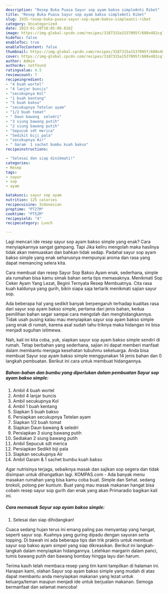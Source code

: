 ```yaml
---
description: "Resep Buka Puasa Sayur sop ayam bakso simpleAnti Ribet"
title: "Resep Buka Puasa Sayur sop ayam bakso simpleAnti Ribet"
slug: 1935-resep-buka-puasa-sayur-sop-ayam-bakso-simpleanti-ribet
category: Uncategorized
date: 2023-01-28T18:05:09.816Z
image: https://img-global.cpcdn.com/recipes/3187315a1537095f/680x482cq70/sayur-sop-ayam-bakso-simple-foto-resep-utama.jpg
hideToc: false
enableToc: true
enableTocContent: false
thumbnail: https://img-global.cpcdn.com/recipes/3187315a1537095f/680x482cq70/sayur-sop-ayam-bakso-simple-foto-resep-utama.jpg
cover: https://img-global.cpcdn.com/recipes/3187315a1537095f/680x482cq70/sayur-sop-ayam-bakso-simple-foto-resep-utama.jpg
author: Admin
authorAv: notfound
ratingvalue: 4.5
reviewcount: 7
recipeingredient:
- "4 buah wortel"
- "4 lanjar buncis"
- "secukupnya Kol"
- "1 buah kentang"
- "5 buah bakso"
- "secukupnya Tetelan ayam"
- "1/2 buah tomat"
- " Daun bawang  seledri"
- "3 siung bawang putih"
- "2 siung bawang putih"
- "Sepucuk sdt merica"
- "Sedikit biji pala"
- "secukupnya Air"
- " Garam  1 sachet bumbu kuah bakso"
recipeinstructions:

- "Selesai dan siap dinikmati!"
categories:
- Resep
tags:
- sayur
- sop
- ayam

katakunci: sayur sop ayam 
nutrition: 125 calories
recipecuisine: Indonesian
preptime: "PT27M"
cooktime: "PT52M"
recipeyield: "4"
recipecategory: Lunch

---
```



Lagi mencari ide resep sayur sop ayam bakso simple yang enak? Cara menyiapkannya sangat gampang. Tapi Jika keliru mengolah maka hasilnya tidak akan memuaskan dan bahkan tidak sedap. Padahal sayur sop ayam bakso simple yang enak seharusnya mempunyai aroma dan rasa yang dapat memancing selera kita.


Cara membuat dan resep Sayur Sop Bakso Ayam enak, sederhana, simple ala rumahan bisa kamu simak bahan serta tips memasaknya. Menikmati Sop Ceker Ayam Yang Lezat, Begini Ternyata Resep Membuatnya. Cita rasa kuah kaldunya yang gurih, bikin siapa saja tertarik menikmati sajian sayur sop.

Ada beberapa hal yang sedikit banyak berpengaruh terhadap kualitas rasa dari sayur sop ayam bakso simple, pertama dari jenis bahan, kedua pemilihan bahan segar sampai cara mengolah dan menghidangkannya. Tidak usah pusing kalau mau menyiapkan sayur sop ayam bakso simple yang enak di rumah, karena asal sudah tahu triknya maka hidangan ini bisa menjadi suguhan istimewa.


Nah, kali ini kita coba, yuk, siapkan sayur sop ayam bakso simple sendiri di rumah. Tetap berbahan yang sederhana, sajian ini dapat memberi manfaat dalam membantu menjaga kesehatan tubuhmu sekeluarga. Anda bisa membuat Sayur sop ayam bakso simple menggunakan 14 jenis bahan dan 0 langkah pembuatan. Berikut ini cara untuk membuat hidangannya.

<!--inarticleads1-->

##### Bahan-bahan dan bumbu yang diperlukan dalam pembuatan Sayur sop ayam bakso simple:

1. Ambil 4 buah wortel
1. Ambil 4 lanjar buncis
1. Ambil secukupnya Kol
1. Ambil 1 buah kentang
1. Siapkan 5 buah bakso
1. Persiapkan secukupnya Tetelan ayam
1. Siapkan 1/2 buah tomat
1. Siapkan  Daun bawang &amp; seledri
1. Persiapkan 3 siung bawang putih
1. Sediakan 2 siung bawang putih
1. Ambil Sepucuk sdt merica
1. Persiapkan Sedikit biji pala
1. Siapkan secukupnya Air
1. Ambil  Garam &amp; 1 sachet bumbu kuah bakso


Agar nutrisinya terjaga, sebaiknya masak dan sajikan sop segera dan tidak disimpan untuk dihangatkan lagi. KOMPAS.com - Ada banyak menu masakan rumahan yang bisa kamu coba buat. Simple dan Sehat. sedang brokoli, potong per kuntum. Buat yang mau masak makanan hangat bisa cobain resep sayur sop gurih dan enak yang akan Primaradio bagikan kali ini. 

<!--inarticleads2-->

##### Cara memasak Sayur sop ayam bakso simple:


1. Selesai dan siap dihidangkan!

Cuaca sedang hujan terus ini emang paling pas menyantap yang hangat, seperti sayur sop. Kuahnya yang guring dipadu dengan sayuran serta topping. Di bawah ini ada beberapa tips dan trik praktis untuk membuat sayur sop bakso ayam simpel yang siap dikreasikan. Berikut ini langkah-langkah dalam menyiapkan hidangannya. Lelehkan margarin dalam panci, tumis bawang putih dan bawang bombay hingga layu dan harum. 

Terima kasih telah membaca resep yang tim kami tampilkan di halaman ini. Harapan kami, olahan Sayur sop ayam bakso simple yang mudah di atas dapat membantu anda menyiapkan makanan yang lezat untuk keluarga/teman maupun menjadi ide untuk berjualan makanan. Semoga bermanfaat dan selamat mencoba!
